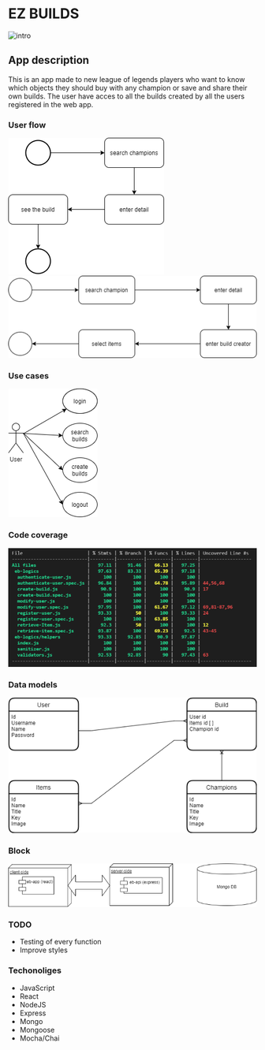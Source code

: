 # EZ BUILDS

![intro](https://media3.giphy.com/media/tM76xlB5idOYRwB0wR/giphy.gif?cid=ecf05e47bxthb7mcs6g3hod8c1o5vrdpj6cuzxmx2xdkjt39&rid=giphy.gif&ct=g)

## App description

This is an app made to new league of legends players who want to know which objects they should buy with any champion or save and share their own builds. The user have acces to all the builds created by all the users registered in the web app. 

### User flow

![user flow 1](./images/flowchart1.png)
![user flow 2](./images/flowchart2.png)
### Use cases

![use cases](./images/usecases.png)

### Code coverage

![code coverage](./images/codeCoverage.PNG)
### Data models

![data models](./images/datamodels.png)

### Block

![block](./images/block.png)

### TODO 

- Testing of every function
- Improve styles  

### Techonoliges

- JavaScript
- React
- NodeJS
- Express
- Mongo
- Mongoose
- Mocha/Chai

